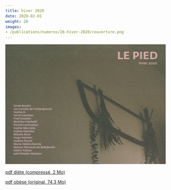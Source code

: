 ```yaml
---
title: hiver 2020
date: 2020-02-01
weight: 26
images:
- /publications/numeros/26-hiver-2020/couverture.png
---
```


![image couverture Le Pied hiver 2020 - photo Karolann St-Amand](couverture.png)

[pdf diète (compressé, 2 Mo)](le-pied-hiver-2020-compress.pdf)

[pdf obèse (original, 74,3 Mo)](le-pied-hiver-2020.pdf)

